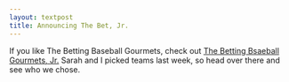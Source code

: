 ```yaml
---
layout: textpost
title: Announcing The Bet, Jr.
---
```


If you like The Betting Baseball Gourmets, check out [The Betting Bsaeball Gourmets, Jr.](http://thebetjr.gunnerweb.net) Sarah and I picked teams last week, so head over there and see who we chose.
